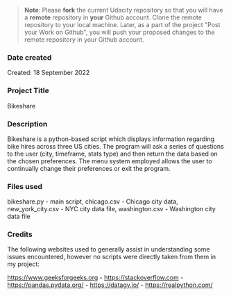 >**Note**: Please **fork** the current Udacity repository so that you will have a **remote** repository in **your** Github account. Clone the remote repository to your local machine. Later, as a part of the project "Post your Work on Github", you will push your proposed changes to the remote repository in your Github account.

### Date created
Created: 18 September 2022

### Project Title
Bikeshare

### Description
Bikeshare is a python-based script which displays information regarding bike hires across three US cities.
The program will ask a series of questions to the user (city, timeframe, stats type) and then return the data based on the chosen preferences. The menu system employed allows the user to continually change their preferences or exit the program.

### Files used
bikeshare.py - main script, chicago.csv - Chicago city data, new_york_city.csv - NYC city data file, washington.csv - Washington city data file

### Credits
The following websites used to generally assist in understanding some issues encountered, however no scripts were directly taken from them in my project:

https://www.geeksforgeeks.org -
https://stackoverflow.com -
https://pandas.pydata.org/ -
https://datagy.io/ -
https://realpython.com/
